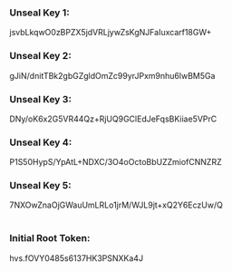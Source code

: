 ### Unseal Key 1: 
jsvbLkqwO0zBPZX5jdVRLjywZsKgNJFaIuxcarf18GW+
### Unseal Key 2: 
gJiN/dnitTBk2gbGZgldOmZc99yrJPxm9nhu6lwBM5Ga
### Unseal Key 3: 
DNy/oK6x2G5VR44Qz+RjUQ9GClEdJeFqsBKiiae5VPrC
### Unseal Key 4: 
P1S50HypS/YpAtL+NDXC/3O4oOctoBbUZZmiofCNNZRZ
### Unseal Key 5: 
7NXOwZnaOjGWauUmLRLo1jrM/WJL9jt+xQ2Y6EczUw/Q
<br/><br/>

### Initial Root Token: 
hvs.fOVY0485s6137HK3PSNXKa4J
<br/><br/>


